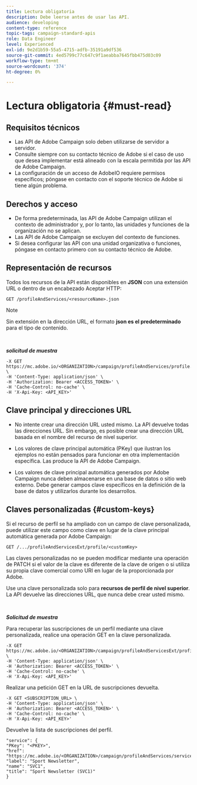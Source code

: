 ```yaml
---
title: Lectura obligatoria
description: Debe leerse antes de usar las API.
audience: developing
content-type: reference
topic-tags: campaign-standard-apis
role: Data Engineer
level: Experienced
exl-id: 9e2d1b59-55a5-4715-adfb-35191a9df536
source-git-commit: 4ed5799c77c647c9f1aeabba7645fbb475d03c09
workflow-type: tm+mt
source-wordcount: '374'
ht-degree: 0%

---
```


# Lectura obligatoria {#must-read}

## Requisitos técnicos

* Las API de Adobe Campaign solo deben utilizarse de servidor a servidor.
* Consulte siempre con su contacto técnico de Adobe si el caso de uso que desea implementar está alineado con la escala permitida por las API de Adobe Campaign.
* La configuración de un acceso de AdobeIO requiere permisos específicos; póngase en contacto con el soporte técnico de Adobe si tiene algún problema.

## Derechos y acceso

* De forma predeterminada, las API de Adobe Campaign utilizan el contexto de administrador y, por lo tanto, las unidades y funciones de la organización no se aplican.
* Las API de Adobe Campaign se excluyen del contexto de funciones.
* Si desea configurar las API con una unidad organizativa o funciones, póngase en contacto primero con su contacto técnico de Adobe.

## Representación de recursos

Todos los recursos de la API están disponibles en **JSON** con una extensión URL o dentro de un encabezado Aceptar HTTP:

`GET /profileAndServices/<resourceName>.json`

>[!NOTE]
>
>Sin extensión en la dirección URL, el formato **json es el predeterminado** para el tipo de contenido.

<br/>

***solicitud de muestra***

```
-X GET https://mc.adobe.io/<ORGANIZATION>/campaign/profileAndServices/profile.json \
-H 'Content-Type: application/json' \
-H 'Authorization: Bearer <ACCESS_TOKEN>' \
-H 'Cache-Control: no-cache' \
-H 'X-Api-Key: <API_KEY>'
```

## Clave principal y direcciones URL

* No intente crear una dirección URL usted mismo. La API devuelve todas las direcciones URL. Sin embargo, es posible crear una dirección URL basada en el nombre del recurso de nivel superior.

* Los valores de clave principal automática (PKey) que ilustran los ejemplos no están pensados para funcionar en otra implementación específica. Las produce la API de Adobe Campaign.

* Los valores de clave principal automática generados por Adobe Campaign nunca deben almacenarse en una base de datos o sitio web externo. Debe generar campos clave específicos en la definición de la base de datos y utilizarlos durante los desarrollos.

## Claves personalizadas {#custom-keys}

Si el recurso de perfil se ha ampliado con un campo de clave personalizada, puede utilizar este campo como clave en lugar de la clave principal automática generada por Adobe Campaign:

`GET /.../profileAndServicesExt/profile/<customKey>`

Las claves personalizadas no se pueden modificar mediante una operación de PATCH si el valor de la clave es diferente de la clave de origen o si utiliza su propia clave comercial como URI en lugar de la proporcionada por Adobe.

Use una clave personalizada solo para **recursos de perfil de nivel superior**. La API devuelve las direcciones URL, que nunca debe crear usted mismo.

<br/>

***Solicitud de muestra***

Para recuperar las suscripciones de un perfil mediante una clave personalizada, realice una operación GET en la clave personalizada.

```
-X GET https://mc.adobe.io/<ORGANIZATION>/campaign/profileAndServicesExt/profile/<customKey> \
-H 'Content-Type: application/json' \
-H 'Authorization: Bearer <ACCESS_TOKEN>' \
-H 'Cache-Control: no-cache' \
-H 'X-Api-Key: <API_KEY>'
```

Realizar una petición GET en la URL de suscripciones devuelta.

```
-X GET <SUBSCRIPTION_URL> \
-H 'Content-Type: application/json' \
-H 'Authorization: Bearer <ACCESS_TOKEN>' \
-H 'Cache-Control: no-cache' \
-H 'X-Api-Key: <API_KEY>'
```

Devuelve la lista de suscripciones del perfil.

```
"service": {
"PKey": "<PKEY>",
"href": "https://mc.adobe.io/<ORGANIZATION>/campaign/profileAndServices/service/<PKEY>",
"label": "Sport Newsletter",
"name": "SVC1",
"title": "Sport Newsletter (SVC1)"
}
```
